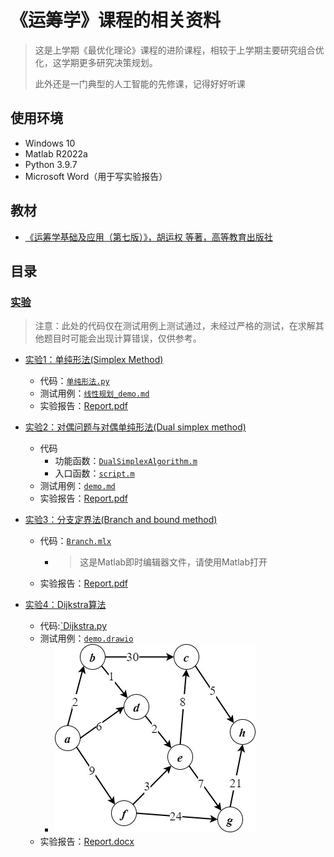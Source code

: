 # 《运筹学》课程的相关资料

> 这是上学期《最优化理论》课程的进阶课程，相较于上学期主要研究组合优化，这学期更多研究决策规划。
>
> 此外还是一门典型的人工智能的先修课，记得好好听课

## 使用环境

* Windows 10
* Matlab R2022a
* Python 3.9.7
* Microsoft Word（用于写实验报告）

## 教材

* [《运筹学基础及应用（第七版）》，胡运权 等著，高等教育出版社](https://book.douban.com/subject/35427625/)

## 目录

### [实验](./Experiments)

> 注意：此处的代码仅在测试用例上测试通过，未经过严格的测试，在求解其他题目时可能会出现计算错误，仅供参考。

* [实验1：单纯形法(Simplex Method)](./Experiments/Exp1/)
  * 代码：[`单纯形法.py`](./Experiments/Exp1/单纯形法.py)
  * 测试用例：[`线性规划_demo.md`](./Experiments/Exp1/线性规划_demo.md)
  * 实验报告：[Report.pdf](./Experiments/Exp1/Report.pdf)

* [实验2：对偶问题与对偶单纯形法(Dual simplex method)](./Experiments/Exp2/)
  * 代码
    * 功能函数：[`DualSimplexAlgorithm.m`](./Experiments/Exp2/DualSimplexAlgorithm.m)
    * 入口函数：[`script.m`](./Experiments/Exp2/script.m)
  * 测试用例：[`demo.md`](./Experiments/Exp2/demo.md)
  * 实验报告：[Report.pdf](./Experiments/Exp2/Report.pdf)

* [实验3：分支定界法(Branch and bound method)](./Experiments/Exp3/)
  * 代码：[`Branch.mlx`](./Experiments/Exp3/Branch.mlx)
    * > 这是Matlab即时编辑器文件，请使用Matlab打开
  * 实验报告：[Report.pdf](./Experiments/Exp3/Report.pdf)

* [实验4：Dijkstra算法](./Experiments/Exp4/)
  * 代码:[`Dijkstra.py](./Experiments/Exp4/Dijkstra.py)
  * 测试用例：[`demo.drawio`](./Experiments/Exp4/demo.drawio)
    * ![demo.drawio](./Experiments/Exp4/demo.jpg)
  * 实验报告：[Report.docx](./Experiments/Exp4/Report.docx)
